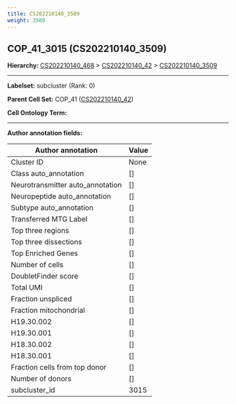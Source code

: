 ```yaml
---
title: CS202210140_3509
weight: 3509
---
```

## COP_41_3015 (CS202210140_3509)
<b>Hierarchy: </b>
[CS202210140_468](../CS202210140_468) >
[CS202210140_42](../CS202210140_42) >
[CS202210140_3509](../CS202210140_3509)

---


**Labelset:** subcluster (Rank: 0)

**Parent Cell Set:** COP_41 ([CS202210140_42](../CS202210140_42))



**Cell Ontology Term:** 

[MARKER GENES.]: #


---

[TRANSFERRED ANNOTATIONS.]: #


[AUTHOR ANNOTATION FIELDS.]: #


**Author annotation fields:**

| Author annotation | Value |
|-------------------|-------|
|Cluster ID|None|
|Class auto_annotation|[]|
|Neurotransmitter auto_annotation|[]|
|Neuropeptide auto_annotation|[]|
|Subtype auto_annotation|[]|
|Transferred MTG Label|[]|
|Top three regions|[]|
|Top three dissections|[]|
|Top Enriched Genes|[]|
|Number of cells|[]|
|DoubletFinder score|[]|
|Total UMI|[]|
|Fraction unspliced|[]|
|Fraction mitochondrial|[]|
|H19.30.002|[]|
|H19.30.001|[]|
|H18.30.002|[]|
|H18.30.001|[]|
|Fraction cells from top donor|[]|
|Number of donors|[]|
|subcluster_id|3015|
